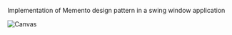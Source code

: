 Implementation of Memento design pattern in a swing window application

![Canvas](https://ibb.co/5nhLnw9)
